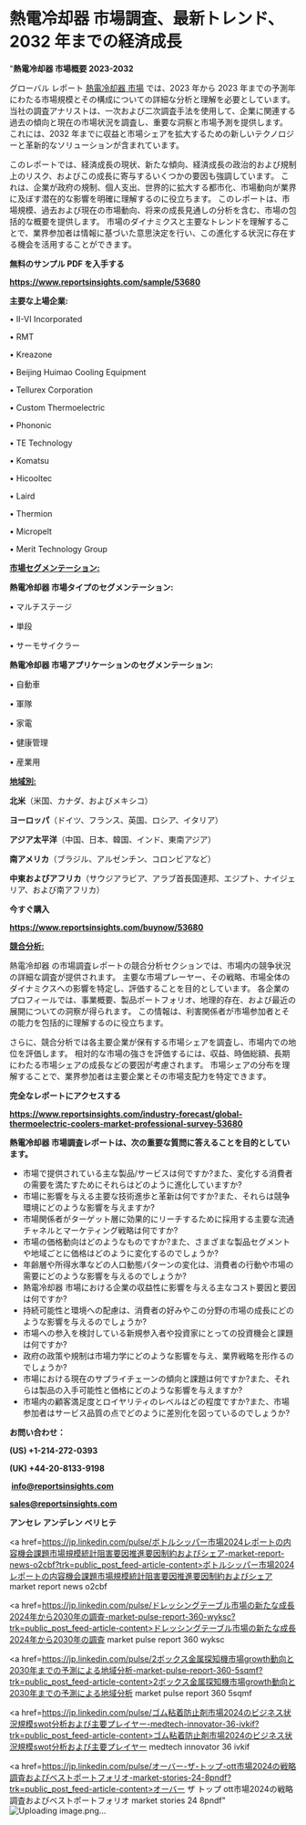 # 熱電冷却器 市場調査、最新トレンド、2032 年までの経済成長

"<strong>熱電冷却器 市場概要 2023-2032</strong>

グローバル レポート <a href=https://www.reportsinsights.com/sample/53680>熱電冷却器 市場</a> では、2023 年から 2023 年までの予測年にわたる市場規模とその構成についての詳細な分析と理解を必要としています。 当社の調査アナリストは、一次および二次調査手法を使用して、企業に関連する過去の傾向と現在の市場状況を調査し、重要な洞察と市場予測を提供します。 これには、2032 年までに収益と市場シェアを拡大​​するための新しいテクノロジーと革新的なソリューションが含まれています。

このレポートでは、経済成長の現状、新たな傾向、経済成長の政治的および規制上のリスク、およびこの成長に寄与するいくつかの要因も強調しています。 これは、企業が政府の規制、個人支出、世界的に拡大する都市化、市場動向が業界に及ぼす潜在的な影響を明確に理解するのに役立ちます。 このレポートは、市場規模、過去および現在の市場動向、将来の成長見通しの分析を含む、市場の包括的な概要を提供します。 市場のダイナミクスと主要なトレンドを理解することで、業界参加者は情報に基づいた意思決定を行い、この進化する状況に存在する機会を活用することができます。

<strong><b>無料のサンプル PDF を入手する</b></strong>

<a href=https://www.reportsinsights.com/sample/53680><strong><u>https://www.reportsinsights.com/sample/53680</u></strong></a>

<strong>主要な上場企業:</strong>

• II-VI Incorporated

• RMT

• Kreazone

• Beijing Huimao Cooling Equipment

• Tellurex Corporation

• Custom Thermoelectric

• Phononic

• TE Technology

• Komatsu

• Hicooltec

• Laird

• Thermion

• Micropelt

• Merit Technology Group

<strong><u>市場セグメンテーション</u></strong><strong><u>:</u></strong>

<strong>熱電冷却器 市場タイプのセグメンテーション:</strong>

• マルチステージ

• 単段

• サーモサイクラー

<strong>熱電冷却器 市場アプリケーションのセグメンテーション:</strong>

• 自動車

• 軍隊

• 家電

• 健康管理

• 産業用

<strong><u>地域別</u></strong><strong><u>:</u></strong>

<strong>北米</strong>（米国、カナダ、およびメキシコ）

<strong>ヨーロッパ</strong>（ドイツ、フランス、英国、ロシア、イタリア）

<strong>アジア太平洋</strong>（中国、日本、韓国、インド、東南アジア）

<strong>南アメリカ</strong>（ブラジル、アルゼンチン、コロンビアなど）

<strong>中東およびアフリカ</strong>（サウジアラビア、アラブ首長国連邦、エジプト、ナイジェリア、および南アフリカ）

<strong>今すぐ購入</strong>

<a href=https://www.reportsinsights.com/buynow/53680><strong><u>https://www.reportsinsights.com/buynow/53680</u></strong></a>

<strong><u>競合分析:</u></strong>

熱電冷却器 の市場調査レポートの競合分析セクションでは、市場内の競争状況の詳細な調査が提供されます。 主要な市場プレーヤー、その戦略、市場全体のダイナミクスへの影響を特定し、評価することを目的としています。 各企業のプロフィールでは、事業概要、製品ポートフォリオ、地理的存在、および最近の展開についての洞察が得られます。 この情報は、利害関係者が市場参加者とその能力を包括的に理解するのに役立ちます。

さらに、競合分析では各主要企業が保有する市場シェアを調査し、市場内での地位を評価します。 相対的な市場の強さを評価するには、収益、時価総額、長期にわたる市場シェアの成長などの要因が考慮されます。 市場シェアの分布を理解することで、業界参加者は主要企業とその市場支配力を特定できます。

<strong>完全なレポートにアクセスする</strong>

<a href=https://www.reportsinsights.com/industry-forecast/global-thermoelectric-coolers-market-professional-survey-53680><strong><u><b>https://www.reportsinsights.com/industry-forecast/global-thermoelectric-coolers-market-professional-survey-53680</b></u></strong></a>

<strong><b>熱電冷却器 市場調査レポートは、次の重要な質問に答えることを目的としています。</b></strong>
<ul>
  <li>市場で提供されている主な製品/サービスは何ですか?また、変化する消費者の需要を満たすためにそれらはどのように進化していますか?</li>
  <li>市場に影響を与える主要な技術進歩と革新は何ですか?また、それらは競争環境にどのような影響を与えますか?</li>
  <li>市場関係者がターゲット層に効果的にリーチするために採用する主要な流通チャネルとマーケティング戦略は何ですか?</li>
  <li>市場の価格動向はどのようなものですか?また、さまざまな製品セグメントや地域ごとに価格はどのように変化するのでしょうか?</li>
  <li>年齢層や所得水準などの人口動態パターンの変化は、消費者の行動や市場の需要にどのような影響を与えるのでしょうか?</li>
  <li>熱電冷却器 市場における企業の収益性に影響を与える主なコスト要因と要因は何ですか?</li>
  <li>持続可能性と環境への配慮は、消費者の好みやこの分野の市場の成長にどのような影響を与えるのでしょうか?</li>
  <li>市場への参入を検討している新規参入者や投資家にとっての投資機会と課題は何ですか?</li>
  <li>政府の政策や規制は市場力学にどのような影響を与え、業界戦略を形作るのでしょうか?</li>
  <li>市場における現在のサプライチェーンの傾向と課題は何ですか?また、それらは製品の入手可能性と価格にどのような影響を与えますか?</li>
  <li>市場内の顧客満足度とロイヤリティのレベルはどの程度ですか?また、市場参加者はサービス品質の点でどのように差別化を図っているのでしょうか?</li>
</ul>
<strong>お問い合わせ：</strong>

<strong>(US) +1-214-272-0393</strong>

<strong>(UK) +44-20-8133-9198</strong>

<strong> </strong><a href=info@reportsinsights.com><strong><u>info@reportsinsights.com</u></strong></a>

<a href=sales@reportsinsights.com><strong><u>sales@reportsinsights.com</u></strong></a>

<strong>アンセレ アンデレン ベリヒテ</strong>

<a href=https://jp.linkedin.com/pulse/ボトルシッパー市場2024レポートの内容機会課題市場規模統計阻害要因推進要因制約およびシェア-market-report-news-o2cbf?trk=public_post_feed-article-content>ボトルシッパー市場2024レポートの内容機会課題市場規模統計阻害要因推進要因制約およびシェア market report news o2cbf</a>

<a href=https://jp.linkedin.com/pulse/ドレッシングテーブル市場の新たな成長2024年から2030年の調査-market-pulse-report-360-wyksc?trk=public_post_feed-article-content>ドレッシングテーブル市場の新たな成長2024年から2030年の調査 market pulse report 360 wyksc</a>

<a href=https://jp.linkedin.com/pulse/2ボックス金属探知機市場growth動向と2030年までの予測による地域分析-market-pulse-report-360-5sqmf?trk=public_post_feed-article-content>2ボックス金属探知機市場growth動向と2030年までの予測による地域分析 market pulse report 360 5sqmf</a>

<a href=https://jp.linkedin.com/pulse/ゴム粘着防止剤市場2024のビジネス状況規模swot分析および主要プレイヤー-medtech-innovator-36-ivkif?trk=public_post_feed-article-content>ゴム粘着防止剤市場2024のビジネス状況規模swot分析および主要プレイヤー medtech innovator 36 ivkif</a>

<a href=https://jp.linkedin.com/pulse/オーバー-ザ-トップ-ott市場2024の戦略調査およびベストポートフォリオ-market-stories-24-8pndf?trk=public_post_feed-article-content>オーバー ザ トップ ott市場2024の戦略調査およびベストポートフォリオ market stories 24 8pndf</a>"
![Uploading image.png…]()
